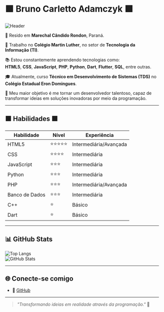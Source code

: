 # 🟩 Bruno Carletto Adamczyk 🟩

![Header](https://capsule-render.vercel.app/api?type=waving&color=00FF00&height=120&section=header)

📍 Resido em **Marechal Cândido Rondon**, Paraná.  

💼 Trabalho no **Colégio Martin Luther**, no setor de **Tecnologia da Informação (TI)**.  

📚 Estou constantemente aprendendo tecnologias como:  
**HTML5**, **CSS**, **JavaScript**, **PHP**, **Python**, **Dart**, **Flutter**, **SQL**, entre outras.  

🎓 Atualmente, curso **Técnico em Desenvolvimento de Sistemas (TDS)** no **Colégio Estadual Eron Domingues**.  

🌟 Meu maior objetivo é me tornar um desenvolvedor talentoso, capaz de transformar ideias em soluções inovadoras por meio da programação.

---

## 🟩 Habilidades 🟩

| **Habilidade**    | **Nível**         | **Experiência**          |
|--------------------|-------------------|--------------------------|
| HTML5             | ⭐⭐⭐⭐⭐           | Intermediária/Avançada   |
| CSS               | ⭐⭐⭐⭐           | Intermediária            |
| JavaScript        | ⭐⭐⭐             | Intermediária  |
| Python            | ⭐⭐⭐             | Intermediária            |
| PHP               | ⭐⭐⭐             | Intermediária/Avançada   |
| Banco de Dados    | ⭐⭐⭐             | Intermediária            |
| C++               | ⭐               | Básico                   |
| Dart              | ⭐               | Básico                   |

---

## 📊 GitHub Stats

![Top Langs](https://github-readme-stats.vercel.app/api/top-langs/?username=BruDu1545&layout=compact&langs_count=8&theme=dracula)  
![GitHub Stats](https://github-readme-stats.vercel.app/api?username=BruDu1545&show_icons=true&theme=dark&include_all_commits=true&count_private=true)

---

## 🌐 Conecte-se comigo

- 🐙 [GitHub](https://github.com/BruDu1545)

---

> _"Transformando ideias em realidade através da programação."_ 🚀

